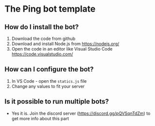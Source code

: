 # The Ping bot template


## How do I install the bot?
1. Download the code from github
2. Download and install Node.js from https://nodejs.org/
3. Open the code in an editor like Visual Studio Code https://code.visualstudio.com/

## How can I configure the bot?
1. In VS Code - open the `statics.js` file
2. Change any values to fit your server

## Is it possible to run multiple bots?
- Yes it is. Join the discord server (https://discord.gg/pQVSqnTdZm) to get more info about this part
